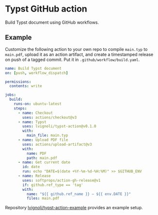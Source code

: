 # Typst GitHub action

Build Typst document using GitHub workflows.

## Example

Customize the following action to your own repo to compile `main.typ` to `main.pdf`, upload it as an action artifact, and create a timestamped release on push of a tagged commit.
Put it in `.github/workflow/build.yaml`.

```yaml
name: Build Typst document
on: [push, workflow_dispatch]

permissions:
  contents: write

jobs:
  build:
    runs-on: ubuntu-latest
    steps:
      - name: Checkout
        uses: actions/checkout@v3
      - name: Typst
        uses: lvignoli/typst-action@v0.1.0
        with:
          main_file: main.typ
      - name: Upload PDF file
        uses: actions/upload-artifact@v3
        with:
          name: PDF
          path: main.pdf
      - name: Get current date
        id: date
        run: echo "DATE=$(date +%Y-%m-%d-%H:%M)" >> $GITHUB_ENV
      - name: Release
        uses: softprops/action-gh-release@v1
        if: github.ref_type == 'tag'
        with:
          name: "${{ github.ref_name }} — ${{ env.DATE }}"
          files: main.pdf

```

Repository [lvignoli/typst-action-example](https://github.com/lvignoli/typst-action-example) provides an example setup.
